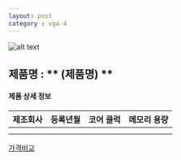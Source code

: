 ```yaml
---
layout: post
category : vga-4
---
```


![alt text]( 주소 )

## 제품명 : ** (제품명)  **

#### 제품 상세 정보


제조회사  |  등록년월  |  코어 클럭  |  메모리 용량  
--------- | ---------- | ----------- | -----------
          |            |             |              
|||


[가격비교](링크)

